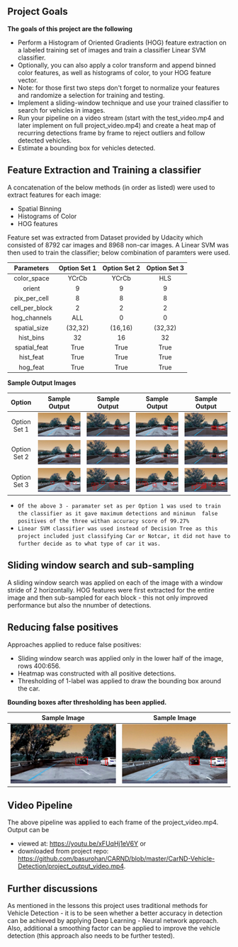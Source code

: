 ## **Project Goals** 

**The goals of this project are the following**
* Perform a Histogram of Oriented Gradients (HOG) feature extraction on a labeled training set of images and train a classifier Linear SVM classifier.
* Optionally, you can also apply a color transform and append binned color features, as well as histograms of color, to your HOG feature vector. 
* Note: for those first two steps don't forget to normalize your features and randomize a selection for training and testing.
* Implement a sliding-window technique and use your trained classifier to search for vehicles in images.
* Run your pipeline on a video stream (start with the test_video.mp4 and later implement on full project_video.mp4) and create a heat map of recurring detections frame by frame to reject outliers and follow detected vehicles.
* Estimate a bounding box for vehicles detected.

## Feature Extraction and Training a classifier
A concatenation of the below methods (in order as listed) were used to extract features for each image:
* Spatial Binning
* Histograms of Color
* HOG features

Feature set was extracted from Dataset provided by Udacity which consisted of 8792 car images and 8968 non-car images. A Linear SVM was then used to train the classifier; below combination of paramters were used.

|Parameters     |Option Set 1   |Option Set 2   |Option Set 3   |
|:-------------:|:-------------:|:-------------:|:-------------:|
|color_space    |YCrCb          |YCrCb          |HLS            |
|orient         |9              |9              |9              |
|pix_per_cell   |8              |8              |8              |
|cell_per_block |2              |2              |2              |
|hog_channels   |ALL            |0              |0              |
|spatial_size   |(32,32)        |(16,16)        |(32,32)        |
|hist_bins      |32             |16             |32             |
|spatial_feat   |True           |True           |True           |
|hist_feat      |True           |True           |True           |
|hog_feat       |True           |True           |True           |

**Sample Output Images**

|Option     |Sample Output  |Sample Output   |Sample Output  |Sample Output  |
|:-------------:|:-------------:|:-------------:|:-------------:|:-------------:|
|Option Set 1    |![image](output_images/sample_outputs/param_set1/image1.jpg) |![image](output_images/sample_outputs/param_set1/image2.jpg) |![image](output_images/sample_outputs/param_set1/subsampled2.jpg) |![image](output_images/sample_outputs/param_set1/subsampled4.jpg) |
|Option Set 2    |![image](output_images/sample_outputs/param_set2/image1.jpg) |![image](output_images/sample_outputs/param_set2/image2.jpg) |![image](output_images/sample_outputs/param_set2/subsampled2.jpg) |![image](output_images/sample_outputs/param_set2/subsampled4.jpg) |
|Option Set 3    |![image](output_images/sample_outputs/param_set3/image1.jpg) |![image](output_images/sample_outputs/param_set3/image2.jpg) |![image](output_images/sample_outputs/param_set3/subsampled2.jpg) |![image](output_images/sample_outputs/param_set3/subsampled4.jpg) |

* `Of the above 3 - paramater set as per Option 1 was used to train the classifier as it gave maximum detections and minimun 
false positives of the three withan accuracy score of 99.27%`
* `Linear SVM classifier was used instead of Decision Tree as this project included just classifying Car or Notcar, it did not have to further decide as to what type of car it was.`

## Sliding window search and sub-sampling
A sliding window search was applied on each of the image with a window stride of 2 horizontally. HOG features were first extracted for the entire image and then sub-sampled for each block - this not only improved performance but also the nnumber of detections.

## Reducing false positives
Approaches applied to reduce false positives:
* Sliding window search was applied only in the lower half of the image, rows 400:656.
* Heatmap was constructed with all positive detections.
* Thresholding of 1-label was applied to draw the bounding box around the car.

**Bounding boxes after thresholding has been applied.**

|Sample Image     |Sample Image  |
|:-------------:|:-------------:|
|![image](output_images/bounding_boxes/bounding0.jpg) |![image](output_images/bounding_boxes/bounding2.jpg)  |

## Video Pipeline
The above pipeline was applied to each frame of the project_video.mp4.
Output can be 
* viewed at: https://youtu.be/xFUqHj1eV6Y or 
* downloaded from project repo: https://github.com/basurohan/CARND/blob/master/CarND-Vehicle-Detection/project_output_video.mp4. 

## Further discussions
As mentioned in the lessons this project uses traditional methods for Vehicle Detection - it is to be seen whether a better accuracy in detection can be achieved by applying Deep Learning - Neural network approach. Also, additional a smoothing factor can be applied to improve the vehicle detection (this approach also needs to be further tested). 
